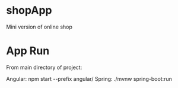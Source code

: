 # shopApp
Mini version of online shop

# App Run
From main directory of project:

Angular: npm start --prefix angular/
Spring: ./mvnw spring-boot:run
